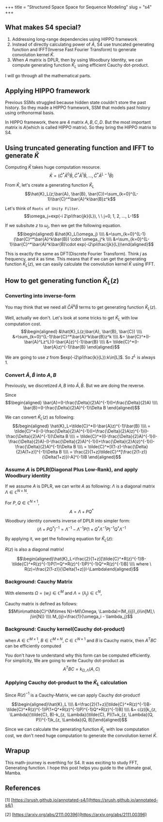 +++
title = "Structured Space Space for Sequence Modeling"
slug = "s4"
+++

## What makes S4 special?
1. Addressing long-range dependencies using HIPPO framework
2. Instead of directly calculating power of $\bar{A}$, S4 use truncated generating function and IFFT(Inverse Fast Fourier Transform) to generate convolution kernel $\bar{K}$.
3. When $A$ matrix is DPLR, then by using Woodbury Identity, we can compute generating function $\hat{K}_L$ using efficient Cauchy dot-product.

I will go through all the mathematical parts.

## Applying HIPPO framework
Previous SSMs struggled because hidden state  couldn't store the past history. So they made a HIPPO framework, SSM that models past history using orthonormal basis.

In HIPPO framework, there are 4 matrix $A, B, C, D$. But the most important matrix is $A$(which is called HIPPO matrix). So they bring the HIPPO matrix to S4.

## Using truncated generating function and IFFT to generate $\bar{K}$
Computing $\bar{K}$ takes huge computation resource.
$$\bar{K}=(\bar{C}^*\bar{A}^0\bar{B}, \bar{C}^*\bar{A}^1\bar{B}, ..., \bar{C}^*\bar{A}^{L-1}\bar{B})$$

From $\bar{K}$, let's create a generating function $\hat{K}_L$
$$\hat{K}_L(z;\bar{A}, \bar{B}, \bar{C})=\sum_{k=0}^{L-1}\bar{C}^*\bar{A}^k\bar{B}z^k$$

Let's think of `Roots of Unity Filter`.
$$\omega_j=exp(-i 2\pi\frac{jk}{L}), \ \  j=0, 1, 2, ..., L-1$$

If we subsitute $z$ to $\omega_j$, then we get the following equation.
$$\begin{aligned}
&\hat{K}_L(\omega_j) \\\\
&=\sum_{k=0}^{L-1}(\bar{C}^*\bar{A}^k\bar{B}) \cdot \omega_j^k \\\\
&=\sum_{k=0}^{L-1}\bar{C}^*\bar{A}^k\bar{B}\cdot exp(-i2\pi\frac{jk}{L})\end{aligned}$$

This is exactly the same as DFT(Discrete Fourier Transform). Think $j$ as frequency, and $k$ as time.
This means that if we can get the generating function $\hat{K}_L(z)$, we can easily calculate the convolution kernel $\bar{K}$ using IFFT.

## How to get generating function $\hat{K}_L(z)$
### Converting into inverse-form
You may think that we need all $\bar{C}\bar{A}^k\bar{B}$ terms to get generating function $\hat{K}_L(z)$.

Well, actually we don't. Let's look at some tricks to get $\hat{K}_L$ with low computation cost.
$$\begin{aligned}
&\hat{K}_L(z;\bar{A}, \bar{B}, \bar{C}) \\\\
&=\sum_{k=0}^{L-1}\bar{C}^*\bar{A}^k\bar{B}z^k \\\\
&= \bar{C}^*(I-\bar{A}^Lz^L)(I-\bar{A}z)^{-1}\bar{B} \\\\
&= \tilde{C}^*(I-\bar{A}z)^{-1}\bar{B} \end{aligned}$$

We are going to use $z$ from $exp(-i2\pi\frac{k}{L}):k\in[L]$.
So $z^L$ is always 1.

### Convert $\bar{A}, \bar{B}$ into $A, B$
Previously, we discretized $A, B$ into $\bar{A}, \bar{B}$. But we are doing the reverse.

Since
$$\begin{aligned}
\bar{A}=(I-\frac{\Delta}{2}A)^{-1}(I+\frac{\Delta}{2}A) \\\\
\bar{B}=(I-\frac{\Delta}{2}A)^{-1}\Delta B
\end{aligned}$$

We can convert $\hat{K}_L(z)$ as following:
$$/begin{aligned}
\hat{K}_L=\tilde{C}^*(I-\bar{A}z)^{-1}\bar{B} \\\\
= \tilde{C}^*(I-(I-\frac{\Delta}{2}A)^{-1}(I+\frac{\Delta}{2}A)z)^{-1}(I-\frac{\Delta}{2}A)^{-1})\Delta B \\\\
= \tilde{C}^*((I-\frac{\Delta}{2}A)^{-1}(I-\frac{\Delta}{2}A)-(I-\frac{\Delta}{2}A)^{-1}(I+\frac{\Delta}{2}A)z)^{-1}(I-\frac{\Delta}{2}A)^{-1}\Delta B \\\\
= \tilde{C}^*[I(1-z)-\frac{\Delta}{2}A(1+z)]^{-1}\Delta B \\\\
= \frac{2}{1+z}\tilde{C}^*[\frac{2(1-z)}{\Delta(1+z)}I-A]^{-1}B
\end{aligned}$$

### Assume $A$ is DPLR(Diagonal Plus Low-Rank), and apply Woodbury identity
If we assume $A$ is DPLR, we can write $A$ as following: $\Lambda$ is a diagonal matrix $\Lambda \in \mathbb{C}^{N\times N}$.

For $P, Q \in \mathbb{C}^{N \times 1}$,
$$A = \Lambda +PQ^*$$

Woodbury identity converts inverse of DPLR into simpler form:
$$(\Lambda+PQ^*)^{-1}=\Lambda^{-1}-\Lambda^{-1}P(1+Q^*\Lambda^{-1}P)^{-1}Q^*\Lambda^{-1}$$

By applying it, we get the following equation for $\hat{K}_L(z)$:

$R(z)$ is also a diagonal matrix!

$$\begin{aligned}\hat{K}_L=\frac{2}{1+z}[\tilde{C}^*R(z)^{-1}B-\tilde{C}^*R(z)^{-1}P(1+Q^*R(z)^{-1}P)^{-1}Q^*R(z)^{-1}B] \\\\
where \ R(z)=\frac{2(1-z)}{\Delta(1+z)}I-\Lambda\end{aligned}$$

### Background: Cauchy Matrix
With elements $\Omega=(w_i)\in\mathbb{C}^M$ and $\Lambda=(\lambda_j)\in \mathbb{C}^N$,

Cauchy matrix is defined as follows:
$$M\in\mathbb{C}^{M\times N}=M(\Omega, \Lambda)=(M_{ij})_{i\in[M],\ j\in[N]} \\\\
M_{ij}=\frac{1}{\omega_i - \lambda_j}$$

### Background: Cauchy kernel(Cauchy dot-product)
when $A \in \mathbb{C}^{M\times 1}, \ B \in \mathbb{C}^{M\times N}, \ C \in \mathbb{C}^{N \times 1}$ and $B$ is Cauchy matrix, then $A^TBC$ can be efficiently computed

You don't have to understand why this form can be computed efficiently.
For simplicity, We are going to write Cauchy dot-product as
$$A^TBC=k_{\Omega, \Lambda}(A, C)$$

### Applying Cauchy dot-product to the $\hat{K}_L$ calculation
Since $R(z)^{-1}$ is a Cauchy-Matrix, we can apply Cauchy dot-product!

$$\begin{aligned}\hat{K}_L \\\\
&=\frac{2}{1+z}[\tilde{C}^*R(z)^{-1}B-\tilde{C}^*R(z)^{-1}P(1+Q^*R(z)^{-1}P)^{-1}Q^*R(z)^{-1}B] \\\\
&= c(z)[k_{z, \Lambda}(\tilde{C}, B)-k_{z, \Lambda}(\tilde{C}, P)(1+k_{z, \Lambda}(Q, P))^{-1}k_{z, \Lambda}(Q, B)]\end{aligned}$$

Since we can calculate the generating function $\hat{K}_L$ with low computation cost, we don't need huge computation to generate the convolution kernel $\bar{K}$.

## Wrapup
This math-journey is everthing for S4. It was exciting to study FFT, Generating function. I hope this post helps you guide to the ultimate goal, Mamba.

## References
[1] [https://srush.github.io/annotated-s4/](https://srush.github.io/annotated-s4/)

[2] [https://arxiv.org/abs/2111.00396](https://arxiv.org/abs/2111.00396)
